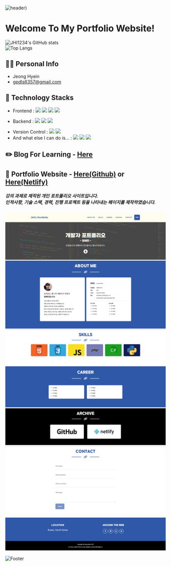 ![header](https://capsule-render.vercel.app/api?type=waving&color=gradient&customColorList=12,14))

# Welcome To My Portfolio Website!

![JHI1234's GitHub stats](https://github-readme-stats.vercel.app/api?username=JHI1234&show_icons=true&theme=radical)<br>
![Top Langs](https://github-readme-stats-sand-six-91.vercel.app/api/top-langs/?username=JHI1234&layout=compact&theme=dracula)

## 👩‍💻 Personal Info
- Jeong Hyein
- gpdls6357@gmail.com

## 🔨 Technology Stacks
- Frontend : <span><img src="https://img.shields.io/badge/HTML-e34f26?style=flat&logo=html5&logoColor=white"/></span>
<span><img src="https://img.shields.io/badge/CSS-1572b6?style=flat&logo=css3&logoColor=white"/></span>
<span><img src="https://img.shields.io/badge/JavaScript-dbab09?style=flat&logo=javascript&logoColor=white"/></span>
<span><img src="https://img.shields.io/badge/TypeScript-3178C6?style=flat&logo=typescript&logoColor=white"/></span>
<!-- <span><img src="https://img.shields.io/badge/Sass-cc6699?style=flat&logo=sass&logoColor=white"/></span>
<span><img src="https://img.shields.io/badge/React-61dafb?style=flat&logo=react&logoColor=white"/></span>
<span><img src="https://img.shields.io/badge/Redux-764abc?style=flat&logo=redux&logoColor=white"/></span>
<span><img src="https://img.shields.io/badge/Saga-89d96d?style=flat&logo=redux-saga&logoColor=white"/></span>
<span><img src="https://img.shields.io/badge/jQuery-0769ad?style=flat&logo=jquery&logoColor=white"/></span>
<span><img src="https://img.shields.io/badge/Next.js-000000?style=flat&logo=next-dot-js&logoColor=white"/></span>
<span><img src="https://img.shields.io/badge/Recoil-3474DE?style=flat&logo=next-dot-js&logoColor=white"/></span><br/> -->
- Backend : <span><img src="https://img.shields.io/badge/Python-3776AB?style=flat&logo=python&logoColor=white"/></span>
<span><img src="https://img.shields.io/badge/csharp-239120?style=flat&logo=csharp&logoColor=white"/></span>
<span><img src="https://img.shields.io/badge/php-777BB4?style=flat&logo=php&logoColor=white"/></span>
<!-- - Mobile App : <span><img src="https://img.shields.io/badge/React Native-61dafb?style=flat&logo=react&logoColor=white"/></span><br/>
- Deployment : <span><img src="https://img.shields.io/badge/AWS-232f3e?style=flat&logo=amazon-aws&logoColor=white"/></span>
<span><img src="https://img.shields.io/badge/Netlify-00c7b7?style=flat&logo=netlify&logoColor=white"/></span>
<span><img src="https://img.shields.io/badge/Vercel-000000?style=flat&logo=vercel&logoColor=white"/></span>
<span><img src="https://img.shields.io/badge/Docker-2496ED?style=flat&logo=docker&logoColor=white"/></span>
<span><img src="https://img.shields.io/badge/Heroku-430098?style=flat&logo=heroku&logoColor=white"/></span><br/> -->
- Version Control : <span><img src="https://img.shields.io/badge/Git-f05032?style=flat&logo=git&logoColor=white"/></span>
<span><img src="https://img.shields.io/badge/GitHub-181717?style=flat&logo=github&logoColor=white"/></span>
- And what else I can do is... : <span><img src="https://img.shields.io/badge/Visual%20Studio%20Code-007ACC?style=flat&logo=Visual%20Studio%20Code&logoColor=white"/></span>
<span><img src="https://img.shields.io/badge/Photoshop-31A8FF?style=flat&logo=Adobe Photoshop&logoColor=white"/></span>
<span><img src="https://img.shields.io/badge/Illustrator-FF9A00?style=flat&logo=Adobe%20Illustrator&logoColor=white"/></span>
<!-- - Communication : <span><img src="https://img.shields.io/badge/Jira-0052cc?style=flat&logo=jira&logoColor=white"/></span>
<span><img src="https://img.shields.io/badge/Confluence-0052cc?style=flat&logo=confluence&logoColor=white"/></span>
<span><img src="https://img.shields.io/badge/Zeplin-ffbe22?style=flat"/></span>
<span><img src="https://img.shields.io/badge/Figma-f24e1e?style=flat&logo=figma&logoColor=white"/></span><br/> -->

## ✏️ Blog For Learning - <a href="https://jhi1234.github.io/">Here</a>

## 📝 Portfolio Website - <a href="https://jhi1234.github.io/myportfolio//">Here(Github)</a> or <a href="https://jhi-portfolio.netlify.app/">Here(Netlify)</a>
##### 강의 과제로 제작된 개인 포트폴리오 사이트입니다.<br>인적사항, 기술 스택, 경력, 진행 프로젝트 등을 나타내는 페이지를 제작하였습니다.

[![image](./assets/img/portfolio1.png)](https://jhi1234.github.io/myportfolio/)
[![image](./assets/img/portfolio2.png)](https://jhi1234.github.io/myportfolio/)
[![image](./assets/img/portfolio3.png)](https://jhi1234.github.io/myportfolio/)
[![image](./assets/img/portfolio4.png)](https://jhi1234.github.io/myportfolio/)
[![image](./assets/img/portfolio5.png)](https://jhi1234.github.io/myportfolio/)
[![image](./assets/img/portfolio6.png)](https://jhi1234.github.io/myportfolio/)


![Footer](https://capsule-render.vercel.app/api?type=waving&color=auto&height=200&section=footer)